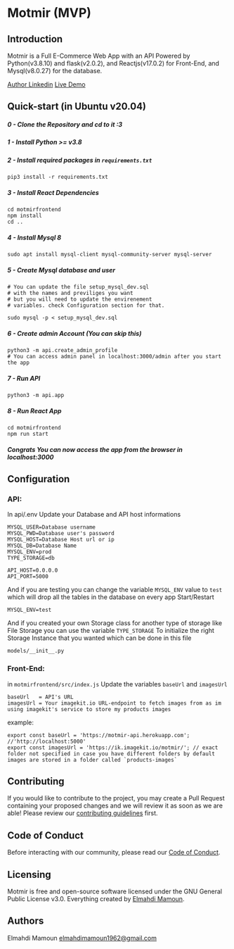 # Motmir (MVP)

## Introduction
Motmir is a Full E-Commerce Web App with an API Powered by Python(v3.8.10) and flask(v2.0.2), and Reactjs(v17.0.2) for Front-End, and Mysql(v8.0.27) for the database.

[Author Linkedin](https://www.linkedin.com/in/elmahdi-mamoun-a74a1a1bb/)
[Live Demo](https://motmir.netlify.app/)

## Quick-start (in Ubuntu v20.04)

##### 0 - Clone the Repository and cd to it :3

##### 1 - Install Python >= v3.8

##### 2 - Install required packages in `requirements.txt`
    pip3 install -r requirements.txt

##### 3 - Install React Dependencies
    cd motmirfrontend
    npm install
    cd ..

##### 4 - Install Mysql 8
    sudo apt install mysql-client mysql-community-server mysql-server

##### 5 - Create Mysql database and user
    # You can update the file setup_mysql_dev.sql
    # with the names and previliges you want
    # but you will need to update the envirenement
    # variables. check Configuration section for that.

    sudo mysql -p < setup_mysql_dev.sql

##### 6 - Create admin Account (You can skip this)
    python3 -m api.create_admin_profile
    # You can access admin panel in localhost:3000/admin after you start the app


##### 7 - Run API
    python3 -m api.app

##### 8 - Run React App
    cd motmirfrontend
    npm run start

##### Congrats You can now access the app from the browser in localhost:3000



## Configuration

### API:

In api/.env Update your Database and API host informations

    MYSQL_USER=Database username
    MYSQL_PWD=Database user's password
    MYSQL_HOST=Database Host url or ip
    MYSQL_DB=Database Name
    MYSQL_ENV=prod
    TYPE_STORAGE=db

    API_HOST=0.0.0.0
    API_PORT=5000

And if you are testing you can change the variable `MYSQL_ENV` value to `test` which will drop all the tables in the database on every app Start/Restart

    MYSQL_ENV=test

And if you created your own Storage class for another type of storage like File Storage you can use the variable `TYPE_STORAGE` To initialize the right Storage Instance that you wanted which can be done in this file

    models/__init__.py

### Front-End:
in `motmirfrontend/src/index.js` Update the variables `baseUrl` and `imagesUrl`

    baseUrl   = API's URL
    imagesUrl = Your imagekit.io URL-endpoint to fetch images from as im using imagekit's service to store my products images

example:

    export const baseUrl = 'https://motmir-api.herokuapp.com'; //'http://localhost:5000'
    export const imagesUrl = 'https://ik.imagekit.io/motmir/'; // exact folder not specified in case you have different folders by default images are stored in a folder called `products-images`

## Contributing
If you would like to contribute to the project, you may create a Pull Request containing your proposed changes and we will review it as soon as we are able! Please review our [contributing guidelines](CODE_OF_CONDUCT.md) first.

## Code of Conduct
Before interacting with our community, please read our [Code of Conduct](CODE_OF_CONDUCT.md).

## Licensing
Motmir is free and open-source software licensed under the GNU General Public License v3.0. Everything created by [Elmahdi Mamoun](https://github.com/Elmahdi1962).

## Authors
Elmahdi Mamoun <elmahdimamoun1962@gmail.com>
